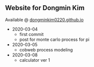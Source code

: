 ## Website for Dongmin Kim

Available @ [dongminkim0220.github.io](https://dongminkim0220.github.io/)

- 2020-03-04
  - first commit
  - post for monte carlo process for pi
- 2020-03-05
  - cobweb process modeling
- 2020-03-08
  - calculator ver 1
